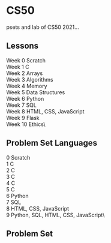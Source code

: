 # CS50
psets and lab of CS50 2021...

## Lessons
Week 0 Scratch\
Week 1 C\
Week 2 Arrays\
Week 3 Algorithms\
Week 4 Memory\
Week 5 Data Structures\
Week 6 Python\
Week 7 SQL\
Week 8 HTML, CSS, JavaScript\
Week 9 Flask\
Week 10 Ethics\


## Problem Set Languages
0	Scratch\
1	C\
2	C\
3	C\
4	C\
5	C\
6	Python\
7	SQL\
8	HTML, CSS, JavaScript\
9	Python, SQL, HTML, CSS, JavaScript\


## Problem Set

